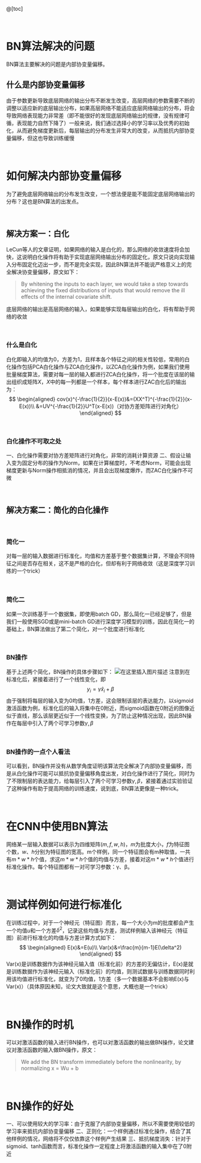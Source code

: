 ﻿@[toc]

<br>

# BN算法解决的问题

BN算法主要解决的问题是内部协变量偏移。

## 什么是内部协变量偏移
由于参数更新导致底层网络的输出分布不断发生改变，高层网络的参数需要不断的调整以适应新的底层输出分布，如果高层网络不能适应底层网络输出的分布，将会导致网络表现能力非常差（即不能很好的发现底层网络输出的规律，没有规律可循，表现能力自然下降了）一般来说，我们通过选择小的学习率以及优秀的初始化，从而避免梯度更新后，每层输出的分布发生非常大的改变，从而抵抗内部协变量偏移，但这也导致训练缓慢

<br>

# 如何解决内部协变量偏移
为了避免底层网络输出的分布发生改变，一个想法便是能不能固定底层网络输出的分布？这也是BN算法的出发点。

<br>

## 解决方案一：白化
LeCun等人的文章证明，如果网络的输入是白化的，那么网络的收敛速度将会加快，这说明白化操作将有助于实现底层网络输出分布的固定化，原文只说向实现输入分布固定化迈出一步，而不是完全实现，因此BN算法并不能说严格意义上的完全解决协变量偏移，原文如下：
>By whitening the inputs to each layer, we would take a step towards achieving the fixed distributions of inputs that would remove the ill effects of the internal covariate shift.

底层网络的输出是高层网络的输入，如果能够实现每层输出的白化，将有帮助于网络的收敛

<br>

### 什么是白化
白化即输入的均值为0，方差为1，且样本各个特征之间的相关性较低，常用的白化操作包括PCA白化操作与ZCA白化操作，以ZCA白化操作为例，如果我们使用批量梯度算法，需要对每一层的输入都进行ZCA白化操作，将一个批度在该层的输出组织成矩阵$X$，$X$中的每一列都是一个样本，每个样本进行ZAC白化后的输出为：
$$
\begin{aligned}
cov(x)^{-\frac{1}{2}}(x-E(x))&=(XX^T)^{-\frac{1}{2}}(x-E(x))\\
&=UV^{-\frac{1}{2}}U^T(x-E(x))（对协方差矩阵进行对角化）
\end{aligned}
$$

<br>

### 白化操作不可取之处

一、白化操作需要对协方差矩阵进行对角化，非常的消耗计算资源
二、假设让输入变为固定分布的操作为Norm，如果在计算梯度时，不考虑Norm，可能会出现梯度更新与Norm操作相抵消的情况，并且会出现梯度爆炸，而ZAC白化操作不可微

<br>

## 解决方案二：简化的白化操作
<br>

### 简化一
对每一层的输入数据进行标准化，均值和方差基于整个数据集计算，不理会不同特征之间是否存在相关，这不是严格的白化，但却有利于网络收敛（这是深度学习训练的一个trick）

<br>

### 简化二
如果一次训练基于一个数据集，即使用batch GD，那么简化一已经足够了，但是我们一般使用SGD或是mini-batch GD进行深度学习模型的训练，因此在简化一的基础上，BN算法做出了第二个简化，对一个批度进行标准化

<br>

### BN操作
基于上述两个简化，BN操作的具体步骤如下：
![在这里插入图片描述](https://img-blog.csdnimg.cn/20190816151905938.png?x-oss-process=image/watermark,type_ZmFuZ3poZW5naGVpdGk,shadow_10,text_aHR0cHM6Ly9ibG9nLmNzZG4ubmV0L2RoYWl1ZGE=,size_16,color_FFFFFF,t_70)
注意到在标准化后，紧接着进行了一个线性变化，即
$$y_i=\gamma\hat x_i+\beta$$
由于强制将每层的输入变为0均值，1方差，这会限制该层的表达能力，以sigmoid激活函数为例，标准化后的输入将集中在0附近，而sigmoid函数在0附近的图像近似于直线，那么该层更近似于一个线性变换，为了防止这种情况出现，因此BN操作在每层中引入了两个可学习参数$\gamma,\beta$

<br>

### BN操作的一点个人看法
可以看到，BN操作并没有从数学角度证明该算法完全解决了内部协变量偏移，而是从白化操作可能可以抵抗协变量偏移角度出发，对白化操作进行了简化，同时为了不限制层的表达能力，给每层引入了两个可学习参数$\gamma,\beta$，紧接着通过实验验证了这种操作有助于提高网络的训练速度，说到底，BN算法更像是一种trick。

<br>

# 在CNN中使用BN算法
网络某一层输入数据可以表示为四维矩阵$(m,f,w,h)$，$m$为批度大小，$f$为特征图个数，$w、h$分别为特征图的宽高。m个样例，同一个特征图会有m种取值，一共有$m*w*h$个值，求这$m*w*h$个值的均值与方差，接着对这$m*w*h$个值进行标准化操作。每个特征图都有一对可学习参数：γ、β。

<br>

# 测试样例如何进行标准化
在训练过程中，对于一个神经元（特征图）而言，每一个大小为m的批度都会产生一个均值$u$和一个方差$\delta^2$，记录这些均值与方差，测试样例输入该神经元（特征图）前进行标准化的均值与方差计算方式如下：
$$
\begin{aligned}
E(x)&=E(u)\\
Var(x)&=\frac{m}{m-1}E(\delta^2)
\end{aligned}
$$
Var(x)是训练数据作为该神经元输入值（标准化前）的方差的无偏估计，E(x)是就是训练数据作为该神经元输入（标准化前）的均值，则测试数据与训练数据同时利用该均值进行标准化，就变为了0均值，1方差（多一个数据基本不会影响E(x)与Var(x)）（具体原因未知，论文大致就是这个意思，大概也是一个trick）

<br>

# BN操作的时机
可以对激活函数的输入进行BN操作，也可以对激活函数的输出做BN操作，论文建议对激活函数的输入做BN操作，原文：
>We add the BN transform immediately before the nonlinearity, by normalizing x = Wu + b

<br>

# BN操作的好处
一、可以使用较大的学习率：由于克服了内部协变量偏移，所以不需要使用较低的学习率来抵抗内部协变量偏移
二、正则化：一个样例通过标准化操作，结合了其他样例的情况，网络将不仅仅依靠这个样例产生结果
三、抵抗梯度消失：针对于sigmoid、tanh函数而言，标准化操作一定程度上将激活函数的输入集中在了0附近
